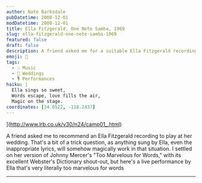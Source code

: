 ```yaml
---
author: Nate Barksdale
pubDatetime: 2008-12-01
modDatetime: 2008-12-01
title: Ella Fitzgerald, One Note Samba, 1969
slug: ella-fitzgerald-one-note-samba-1969
featured: false
draft: false
description: A friend asked me for a suitable Ella Fitzgerald recording for her wedding, leading me to choose her rendition of "Too Marvelous for Words."
emoji: 🎤
tags:
  - 🎶 Music
  - 💍 Weddings
  - 🎙️ Performances
haiku: |
  Ella sings so sweet,  
  Words escape, love fills the air,  
  Magic on the stage.
coordinates: [34.0522, -118.2437]
---
```


](http://www.lrb.co.uk/v30/n24/camp01_.html)

A friend asked me to recommend an Ella Fitzgerald recording to play at her wedding. That's a bit of a trick question, as anything sung by Ella, even the inappropriate lyrics, will somehow magically work in that situation. I settled on her version of Johnny Mercer's "Too Marvelous for Words," with its excellent Webster's Dictionary shout-out, but here's a live performance by Ella that's very literally too marvelous for words

---
